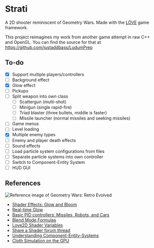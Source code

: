 Strati
======

A 2D shooter reminiscent of Geometry Wars. Made with the [LÖVE](https://love2d.org) game framework.

This project reimagines my work from another game attempt in raw C++ and OpenGL. You can find the source for that at https://github.com/justaddbass/LudumPrep

## To-do

* [x] Support multiple players/controllers
* [ ] Background effect
* [x] Glow effect
* [ ] Pickups
* [ ] Split weapon into own class
    * [ ] Scattergun (multi-shot)
    * [ ] Minigun (single rapid-fire)
    * [ ] Triad blaster (three bullets, middle is faster)
    * [ ] Missile launcher (normal missiles and seeking missiles)
* [ ] Game menus
* [ ] Level loading
* [x] Multiple enemy types
* [ ] Enemy and player death effects
* [ ] Sound effects
* [ ] Load particle system configurations from files
* [ ] Separate particle systems into own controller
* [ ] Switch to Component-Entity System
* [ ] HUD GUI

## References

![Reference image of Geometry Wars: Retro Evolved](https://s3.amazonaws.com/10dollargaming/screenshots/geometry-wars/GeometryWars+2011-01-22+08-59-19-67.jpg)

* [Shader Effects: Glow and Bloom](http://web.archive.org/web/20121218213317/http://devmaster.net/posts/3100/shader-effects-glow-and-bloom)
* [Real-time Glow](http://www.gamasutra.com/view/feature/130520/realtime_glow.php)
* [Basic PID controllers: Missiles, Robots, and Cars](https://forums.tigsource.com/index.php?topic=10130.0)
* [Blend Mode Formulas](https://love2d.org/wiki/BlendMode_Formulas)
* [Love2D Shader Variables](https://love2d.org/wiki/Shader_Variables)
* [Share a Shader forum thread](https://love2d.org/forums/viewtopic.php?f=4&t=3733)
* [Understanding Component-Entity-Systems](http://www.gamedev.net/page/resources/_/technical/game-programming/understanding-component-entity-systems-r3013)
* [Cloth Simulation on the GPU](http://http.download.nvidia.com/developer/presentations/2005/SIGGRAPH/ClothSimulationOnTheGPU.pdf)
